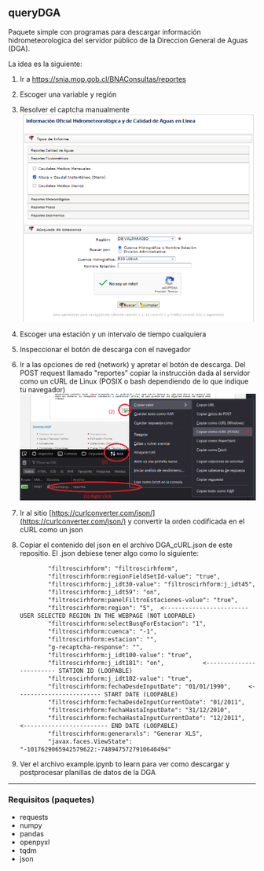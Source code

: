 ## queryDGA

Paquete simple con programas para descargar información hidrometeorologica del servidor público de la Direccion General de Aguas (DGA).

La idea es la siguiente:

1) Ir a https://snia.mop.gob.cl/BNAConsultas/reportes
2) Escoger una variable y región
3) Resolver el captcha manualmente
   ![alt](static/DGA_captcha.png)
4) Escoger una estación y un intervalo de tiempo cualquiera
5) Inspeccionar el botón de descarga con el navegador
6) Ir a las opciones de red (network) y apretar el botón de descarga. Del POST request llamado "reportes" copiar la instrucción dada al servidor como un cURL de Linux (POSIX o bash dependiendo de lo que indique tu navegador)
   ![alt](static/DGA_cURL.png)
7) Ir al sitio [https://curlconverter.com/json/](https://curlconverter.com/json/) y convertir la orden codificada en el cURL como un json
8) Copiar el contenido del json en el archivo DGA_cURL.json de este repositio. El .json debiese tener algo como lo siguiente:

   ```text
           "filtroscirhform": "filtroscirhform",
           "filtroscirhform:regionFieldSetId-value": "true",
           "filtroscirhform:j_idt30-value": "filtroscirhform:j_idt45",
           "filtroscirhform:j_idt59": "on",
           "filtroscirhform:panelFiltroEstaciones-value": "true",
           "filtroscirhform:region": "5",  <------------------------ USER SELECTED REGION IN THE WEBPAGE (NOT LOOPABLE)
           "filtroscirhform:selectBusqForEstacion": "1",
           "filtroscirhform:cuenca": "-1",
           "filtroscirhform:estacion": "",
           "g-recaptcha-response": "",
           "filtroscirhform:j_idt100-value": "true",
           "filtroscirhform:j_idt181": "on",           <------------------------ STATION ID (LOOPABLE)
           "filtroscirhform:j_idt102-value": "true",
           "filtroscirhform:fechaDesdeInputDate": "01/01/1990",     <------------------------ START DATE (LOOPABLE)
           "filtroscirhform:fechaDesdeInputCurrentDate": "01/2011", 
           "filtroscirhform:fechaHastaInputDate": "31/12/2010",
           "filtroscirhform:fechaHastaInputCurrentDate": "12/2011",     <------------------------ END DATE (LOOPABLE)
           "filtroscirhform:generarxls": "Generar XLS",
           "javax.faces.ViewState": "-1017629065942579622:-7489475727910640494"
   ```
9) Ver el archivo example.ipynb to learn para ver como descargar y postprocesar planillas de datos de la DGA

---

### Requisitos (paquetes)

* requests
* numpy
* pandas
* openpyxl
* tqdm
* json
